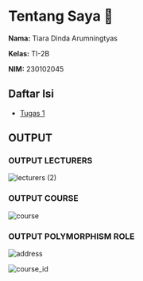 # Tentang Saya 👋

**Nama:** Tiara Dinda Arumningtyas 

**Kelas:** TI-2B

**NIM:** 230102045 

## Daftar Isi

- [Tugas 1](https://github.com/tiaradinda020/Tugass2/tree/main/Tugas2)
  

## OUTPUT


<h3> OUTPUT LECTURERS </h3>

![lecturers (2)](https://github.com/user-attachments/assets/d7568d69-b2e7-41e6-b44e-824efb0463ea)

<h3> OUTPUT COURSE </h3>

![course](https://github.com/user-attachments/assets/382746cf-2ad0-4d76-9d2a-ac86be9980aa)

<h3> OUTPUT POLYMORPHISM ROLE </h3>

![address](https://github.com/user-attachments/assets/811add3b-2afb-49bb-bc01-77af08bdb880)

![course_id](https://github.com/user-attachments/assets/2d7dbc92-f22d-451f-9ede-a475ddfefb7d)
